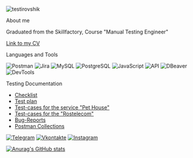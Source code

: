 ![testirovshik](https://github.com/InessaOV/InessaOV/assets/136575707/adc5196c-7d57-4c0a-b99a-0033891a9bf3)



About me

Graduated from the Skillfactory, Course "Manual Testing Engineer"

[Link to my CV](https://cloud.mail.ru/public/R5Hp/mLjx159cj)

Languages and Tools

![Postman](https://img.shields.io/badge/-Postman-090909?style=for-the-badge&logo=Postman&logoColor=47C5FB)
![Jira](https://img.shields.io/badge/-Jira-090909?style=for-the-badge&logo=Jira&logoColor=097CDB)
![MySQL](https://img.shields.io/badge/-MySQL-090909?style=for-the-badge&logo=MySQL&logoColor=F8C52C)
![PostgreSQL](https://img.shields.io/badge/-PostgreSQL-090909?style=for-the-badge&logo=PostgreSQL&logoColor=F88C00)
![JavaScript](https://img.shields.io/badge/-JavaScript-090909?style=for-the-badge&logo=JavaScript&logoColor=E9D54D)
![API](https://img.shields.io/badge/-API-090909?style=for-the-badge&logo=API&logoColor=E5D3FF)
![DBeaver](https://img.shields.io/badge/-DBeaver-090909?style=for-the-badge&logo=DBeaver&logoColor=6296CC)
![DevTools](https://img.shields.io/badge/-DevTools-090909?style=for-the-badge&logo=DevTools&logoColor=6296CC)


Testing Documentation

- [Checklist](https://docs.google.com/spreadsheets/d/1S_sDS8MT3sO_wrXlcRfFpLkrgRbNaFwfnkpvkGTAGbU/edit#gid=0)
- [Test plan](https://docs.google.com/document/d/1WF-CGk2lRxYauXfzSVivh961ImXP5SXHvVZyF84drUQ/edit)
- [Test-cases for the service "Pet House"](https://docs.google.com/spreadsheets/d/1C9jKk0yD13RDbIpKdn2Vcgundf9Cb37_-Err1YSr444/edit#gid=0)
- [Test-cases for the "Rostelecom"](https://cloud.mail.ru/public/vd3M/SXN26GY5A)
- [Bug-Reports](https://cloud.mail.ru/public/R8Bs/TYw1B2D2v)
- [Postman Collections](https://cloud.mail.ru/public/bejZ/t63MFEfEw)




[![Telegram](https://img.shields.io/badge/-Telegram-090909?style=for-the-badge&logo=telegram&logoColor=27A0D9)](https://t.me/InessaOv)
[![Vkontakte](https://img.shields.io/badge/-Vkontakte-090909?style=for-the-badge&logo=Vk&logoColor=4F7DB3)](https://vk.com/id17303618)
[![Instagram](https://img.shields.io/badge/-Instagram-090909?style=for-the-badge&logo=instagram&logoColor=B4068E)](https://www.instagram.com/inessa.ov?igshid=MzNINGNkZWQ4Mg==)


[![Anurag's GitHub stats](https://github-readme-stats.vercel.app/api?username=InessaOV&show_icons=true&theme=radical)](https://github.com/anuraghazra/github-readme-stats)
